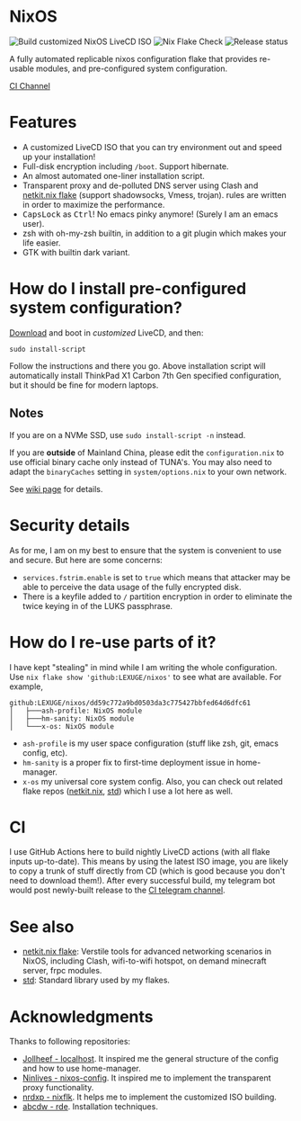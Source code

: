 # NixOS
![Build customized NixOS LiveCD ISO](https://github.com/LEXUGE/nixos/workflows/Build%20customized%20NixOS%20LiveCD%20ISO/badge.svg) ![Nix Flake Check](https://github.com/LEXUGE/nixos/workflows/Nix%20Flake%20Check/badge.svg) ![Release status](https://img.shields.io/github/v/release/LEXUGE/nixos.svg)

A fully automated replicable nixos configuration flake that provides re-usable modules, and pre-configured system configuration.

[CI Channel](https://t.me/harry_nixosci_channel)

# Features
- A customized LiveCD ISO that you can try environment out and speed up your installation!
- Full-disk encryption including `/boot`. Support hibernate.
- An almost automated one-liner installation script.
- Transparent proxy and de-polluted DNS server using Clash and [netkit.nix flake](https://github.com/icebox-nix/netkit.nix) (support shadowsocks, Vmess, trojan). rules are written in order to maximize the performance.
- <kbd>CapsLock</kbd> as <kbd>Ctrl</kbd>! No emacs pinky anymore! (Surely I am
  an emacs user).
- zsh with oh-my-zsh builtin, in addition to a git plugin which makes your life
  easier.
- GTK with builtin dark variant.

# How do I install pre-configured system configuration?
[Download](https://github.com/LEXUGE/nixos/releases) and boot in *customized* LiveCD, and then:

``
sudo install-script
``

Follow the instructions and there you go. Above installation script will automatically install ThinkPad X1 Carbon 7th Gen specified configuration, but it should be fine for modern laptops.

## Notes
If you are on a NVMe SSD, use `sudo install-script -n` instead.

If you are **outside** of Mainland China, please edit the `configuration.nix` to use official binary cache only instead of TUNA's. You may also need to adapt the `binaryCaches` setting in `system/options.nix` to your own network.

See [wiki page](https://github.com/LEXUGE/nixos/wiki) for details.

# Security details
As for me, I am on my best to ensure that the system is convenient to use and secure. But here are some concerns:
- `services.fstrim.enable` is set to `true` which means that attacker may be able to perceive the data usage of the fully encrypted disk.
- There is a keyfile added to `/` partition encryption in order to eliminate the twice keying in of the LUKS passphrase.

# How do I re-use parts of it?
I have kept "stealing" in mind while I am writing the whole configuration. Use `nix flake show 'github:LEXUGE/nixos'` to see what are available. For example,
```
github:LEXUGE/nixos/dd59c772a9bd0503da3c775427bbfed64d6dfc61
│   ├───ash-profile: NixOS module
│   ├───hm-sanity: NixOS module
│   └───x-os: NixOS module
```
- `ash-profile` is my user space configuration (stuff like zsh, git, emacs config, etc).
- `hm-sanity` is a proper fix to first-time deployment issue in home-manager.
- `x-os` my universal core system config.
Also, you can check out related flake repos ([netkit.nix](https://github.com/icebox-nix/netkit.nix), [std](https://github.com/icebox-nix/std)) which I use a lot here as well.

# CI
I use GitHub Actions here to build nightly LiveCD actions (with all flake inputs up-to-date). This means by using the latest ISO image, you are likely to copy a trunk of stuff directly from CD (which is good because you don't need to download them!). After every successful build, my telegram bot would post newly-built release to the [CI telegram channel](https://t.me/harry_nixosci_channel).

# See also
- [netkit.nix flake](https://github.com/icebox-nix/netkit.nix): Verstile tools for advanced networking scenarios in NixOS, including Clash, wifi-to-wifi hotspot, on demand minecraft server, frpc modules.
- [std](https://github.com/icebox-nix/std): Standard library used by my flakes.

# Acknowledgments
Thanks to following repositories:
- [Jollheef - localhost](https://github.com/jollheef/localhost). It inspired me
the general structure of the config and how to use home-manager.
- [Ninlives - nixos-config](https://github.com/Ninlives/nixos-config). It
  inspired me to implement the transparent proxy functionality.
- [nrdxp - nixflk](https://github.com/nrdxp/nixflk/). It helps me to implement the customized ISO building.
- [abcdw - rde](https://github.com/abcdw/rde/). Installation techniques.
